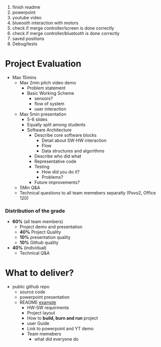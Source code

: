 1. finish readme
2. powerpoint
3. youtube video
4. blueooth interaction with motors
5. check if merge controller/screen is done correctly
6. check if merge controller/bluetooth is done correctly
7. saved positions
8. Debug/tests

# Project Evaluation

- Max 15mins
  - Max 2min pitch video demo
    - Problem statement
    - Basic Working Scheme
      - sensors?
      - flow of system
      - user interaction
  - Max 5min presentation
    - 5-6 slides
    - Equally split among students
    - Software Architecture
      - Describe core software blocks
        - Detail about SW-HW interaction
        - Flow
        - Data structures and algorithms
      - Describe who did what
      - Representative code
      - Testing
        - How did you do it?
        - Problems?
      - Future improvements?
  - 5Min Q&A
  - Technical questions to all team memebers separatly (Povo2, Office 120)

### Distribution of the grade

- **60%** (all team members)
  - Project demo and presentation
  - **40%** Project Quality
  - **10%** presentation quality
  - **10%** Github quality
- **40%** (individual)
  - Technical Q&A

# What to deliver?

- public github repo
  - source code
  - powerpoint presentation
  - README [example](https://github.com/tinysystems/ImmortalThreads/blob/main/ARTIFACT_EVALUATION.md)
    - HW-SW requirments
    - Project layout
    - How to **build, burn and run** project
    - user Guide
    - Link to powerpoint and YT demo
    - Team memebers
      - what did everyone do
